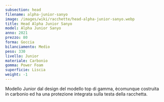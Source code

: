 ```yaml
---
subsection: head
filename: alpha-junior-sanyo
image: /images/wiki/racchette/head-alpha-junior-sanyo.webp
title: Head Alpha Junior Sanyo
model: Alpha Junior Sanyo
anno: 2021
prezzo: 80
forma: Goccia
bilanciamento: Medio
peso: 330
livello: Junior
materiale: Carbonio
gomma: Power Foam
superficie: Liscia
weight: -1
---
```

Modello Junior dal design del modello top di gamma, ècomunque costruita in carbonio ed ha una protezione integrata sulla testa della racchetta.